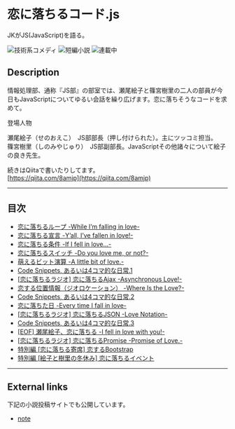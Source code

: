 恋に落ちるコード.js
===================

JKがJS(JavaScript)を語る。

![技術系コメディ](https://img.shields.io/badge/%E3%82%B8%E3%83%A3%E3%83%B3%E3%83%AB-%E6%8A%80%E8%A1%93%E7%B3%BB%E3%82%B3%E3%83%A1%E3%83%87%E3%82%A3-brightgreen.svg)
![短編小説](https://img.shields.io/badge/%E5%BD%A2%E5%BC%8F-%E7%9F%AD%E7%B7%A8%E5%B0%8F%E8%AA%AC-orange.svg)
![連載中](https://img.shields.io/badge/%E5%9F%B7%E7%AD%86%E7%8A%B6%E6%B3%81-%E9%80%A3%E8%BC%89%E4%B8%AD-red.svg)

## Description

情報処理部、通称『JS部』の部室では、瀬尾絵子と篠宮樹里の二人の部員が今日もJavaScriptについてゆるい会話を繰り広げます。恋に落ちそうなコードを求めて。

登場人物

瀬尾絵子（せのおえこ）　JS部部長（押し付けられた）。主にツッコミ担当。  
篠宮樹里（しのみやじゅり）　JS部副部長。JavaScriptその他諸々について絵子の良き先生。

続きはQiitaで書いたりしてます。  
[https://qiita.com/8amjp](https://qiita.com/8amjp)

----
## 目次

* [恋に落ちるループ -While I’m falling in love-](episodes/001.md)
* [恋に落ちる宣言 -Y’all, I’ve fallen in love!-](episodes/002.md)
* [恋に落ちる条件 -If I fell in love...-](episodes/003.md)
* [恋に落ちるスイッチ -Do you love me, or not?-](episodes/004.md)
* [萌えるビット演算 -A little bit of love.-](episodes/005.md)
* [Code Snippets, あるいは4コマ的な日常.1](episodes/006.md)
* [[恋に落ちるラジオ] 恋に落ちるAjax -Asynchronous Love!-](episodes/007.md)
* [恋する位置情報（ジオロケーション） -Where Is the Love?-](episodes/008.md)
* [Code Snippets, あるいは4コマ的な日常.2](episodes/009.md)
* [恋に落ちた日 -Every time I fall in love-](episodes/010.md)
* [[恋に落ちるラジオ] 恋に落ちるJSON -Love Notation-](episodes/011.md)
* [Code Snippets, あるいは4コマ的な日常.3](episodes/016.md)
* [[EOF] 瀬尾絵子、恋に落ちる -I fell in love with you!-](episodes/012.md)
* [[恋に落ちるラジオ] 恋に落ちるPromise -Promise of Love.-](episodes/014.md)
* [特別編 [恋に落ちる寄席] 恋するBootstrap](episodes/013.md)
* [特別編 [絵子と樹里の冬休み] 恋に落ちるイベント](episodes/015.md)

----

## External links

下記の小説投稿サイトでも公開しています。

* [note](https://note.mu/8am/m/m1c26770d4955)
